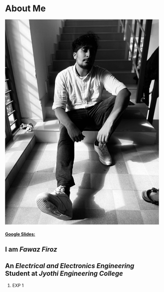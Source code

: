 # About Me 
![](https://github.com/FawazFiroz/Product-Design-and-Development/blob/main/Image/IMG-20220626-WA0007.jpg)
#### [Google Slides:](https://docs.google.com/presentation/d/1qPwoyBEToauij6NDPipIPiH31UM1uOcvAPEvIbuiy4E/edit?usp=sharing)
## I am *Fawaz Firoz*
## An *Electrical and Electronics Engineering* Student at *Jyothi Engineering College*
1. EXP 1



